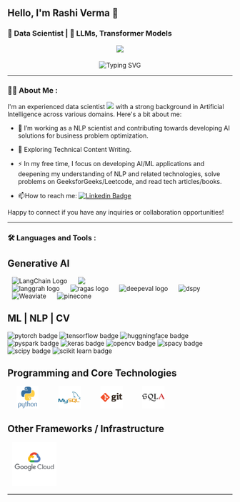 ## Hello, I'm Rashi Verma 👋

### 🤖 Data Scientist | 🧠 LLMs, Transformer Models
<!--
**rashi2096/rashi2096** is a ✨ _special_ ✨ repository because its `README.md` (this file) appears on your GitHub profile.

Here are some ideas to get you started:

- 🔭 I’m currently working on ...
- 🌱 I’m currently learning ...
- 👯 I’m looking to collaborate on ...
- 🤔 I’m looking for help with ...
- 💬 Ask me about ...
- 📫 How to reach me: ...
- 😄 Pronouns: ...
- ⚡ Fun fact: ...
-->



<div id="header" align="center">
  <img src="https://media.giphy.com/media/v1.Y2lkPTc5MGI3NjExbndqbTc2bHFudDB6bG5tMTk4Ym0zMWFucnR4YjUyZzZ4M3F5ZWNobSZlcD12MV9naWZzX3NlYXJjaCZjdD1n/LbBSU26sSRAE8/giphy.gif" width="300"/><br><br>
  <img src="https://readme-typing-svg.herokuapp.com?font=Fira+Code&size=24&pause=1000&center=true&vCenter=true&width=500&height=50&&lines=Passionate+AI/ML+Professional;NLP+Enthusiast;Building+Intelligent+ML+Solutions;Always+Learning,+Always+Growing" alt="Typing SVG" />
</div>

---

### :woman_technologist: About Me :
I'm an experienced data scientist <img src="https://media.giphy.com/media/WUlplcMpOCEmTGBtBW/giphy.gif" width="30"> with a strong background in Artificial Intelligence across various domains. Here's a bit about me:

- :telescope: I’m working as a NLP scientist and contributing towards developing AI solutions for business problem optimization.

- :seedling: Exploring Technical Content Writing.

- :zap: In my free time, I focus on developing AI/ML applications and deepening my understanding of NLP and related technologies, solve problems on GeeksforGeeks/Leetcode, and read tech articles/books.

- :mailbox:How to reach me: [![Linkedin Badge](https://img.shields.io/badge/-LinkedIn-blue?style=flat&logo=Linkedin&logoColor=white)](https://www.linkedin.com/in/verma-rashi/)

Happy to connect if you have any inquiries or collaboration opportunities!
<!--
  <a href="https://www.linkedin.com/in/verma-rashi/">
    <img src="https://img.shields.io/badge/LinkedIn-blue?style=for-the-badge&logo=linkedin&logoColor=white" alt="LinkedIn Badge"/>
  </a>
-->
   
---

### :hammer_and_wrench: Languages and Tools :

## Generative AI
<div>
  <img src="https://github.com/langchain-ai/langchain/blob/master/docs/static/img/brand/wordmark-dark.png" alt="LangChain Logo" width="150" hspace="10"/>
  <img alt="LlamaIndex Text Logo (DarkMod)" title="LlamaIndex Text Logo (DarkMod)" loading="lazy" width="110" decoding="async" data-nimg="1" src="https://registry.npmmirror.com/@lobehub/icons-static-png/latest/files/dark/llamaindex-text.png" style="color: transparent; height: 18px; width: auto;" hspace="10"/>
  <img src="https://github.com/langchain-ai/langgraph/blob/main/docs/docs/static/wordmark_light.svg" alt="langgrah logo" width="150" hspace="10"/>
  <!--<img src="https://www.llamaindex.ai/llamaindex.svg" width="150" height="150" hspace="10" background=#ffffff/>-->
  <img src="https://github.com/explodinggradients/ragas/blob/main/docs/_static/imgs/logo.png" alt="ragas logo" width="80" hspace="10"/>
  <img src="https://github.com/confident-ai/deepeval/blob/main/docs/static/icons/DeepEval.svg" alt="deepeval logo" width="100" hspace="10"/>
  <img src="https://dspy.ai/static/img/dspy_logo.png" alt="dspy" width="80" hspace="10"/>
  <img src="https://weaviate.io/img/site/weaviate-logo-horizontal-light-1.svg" alt="Weaviate" width="150" hspace="10" />
  <img src="https://www.pinecone.io/images/pinecone-logo.svg" alt="pinecone" width="150" hspace="10"/>
</div>

## ML | NLP | CV 
![pytorch badge](https://img.shields.io/badge/PyTorch-blue)
![tensorflow badge](https://img.shields.io/badge/Tensorflow-892BEA)
![huggningface badge](https://img.shields.io/badge/Hugging_Face-brown)
![pyspark badge](https://img.shields.io/badge/PySpark-cyan)
![keras badge](https://img.shields.io/badge/Keras-red)
![opencv badge](https://img.shields.io/badge/OpenCV-8A2BE2)
![spacy badge](https://img.shields.io/badge/spaCy-2A2FA1)
![scipy badge](https://img.shields.io/badge/SciPy-32ED1F)
![scikit learn badge](https://img.shields.io/badge/scikit_learn-orange)

## Programming and Core Technologies
<div>
  <img src="https://github.com/devicons/devicon/blob/master/icons/python/python-original-wordmark.svg" title="Python" alt="python" width="50" height="50" hspace="20" />
  <img src="https://github.com/devicons/devicon/blob/master/icons/mysql/mysql-original-wordmark.svg" title="MySQL" alt="mysql" width="50" height="50" hspace="20" />
  <img src="https://github.com/devicons/devicon/blob/master/icons/git/git-original-wordmark.svg" title="Git" alt="git" width="50" height="50" hspace="20" />
  <img src="https://github.com/devicons/devicon/blob/master/icons/sqlalchemy/sqlalchemy-original.svg" title="SQLAlchemy" alt="sqlalchemy" width="50"  height="50" hspace="20" /> 
</div>

## Other Frameworks / Infrastructure
<div>
  <img src="https://github.com/devicons/devicon/blob/master/icons/googlecloud/googlecloud-original-wordmark.svg" alt="gcp" width="100" hspace="10" />
</div>

---
<!--
### :fire: My Stats :

[![GitHub Streak](https://github-readme-stats.vercel.app/api?username=rashi2096&amp;show_icons=true&amp;theme=tokyonight&amp;include_all_commits=true&amp;count_private=true&amp;hide_border=true&amp;bg_color=0D1117&amp;title_color=58A6FF&amp;text_color=C9D1D9&amp;icon_color=1F6FEB)](https://git.io/streak-stats)
-->
<!--
[![Top Langs](https://github-readme-stats.vercel.app/api/top-langs/?username=rashi2096&layout=compact&theme=vision-friendly-dark)](https://github.com/anuraghazra/github-readme-stats)
-->

